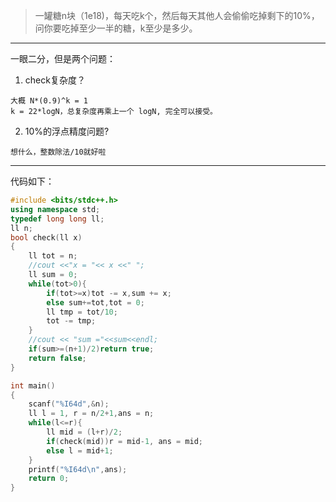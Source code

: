 > 一罐糖n块（1e18)，每天吃k个，然后每天其他人会偷偷吃掉剩下的10%，问你要吃掉至少一半的糖，k至少是多少。
****
一眼二分，但是两个问题：
1. check复杂度？
````
大概 N*(0.9)^k = 1
k = 22*logN，总复杂度再乘上一个 logN, 完全可以接受。

````

2. 10%的浮点精度问题?

```
想什么，整数除法/10就好啦
````

****
代码如下：

````cpp
#include <bits/stdc++.h>
using namespace std;
typedef long long ll;
ll n;
bool check(ll x)
{
    ll tot = n;
    //cout <<"x = "<< x <<" ";
    ll sum = 0;
    while(tot>0){
        if(tot>=x)tot -= x,sum += x;
        else sum+=tot,tot = 0;
        ll tmp = tot/10;
        tot -= tmp;
    }
    //cout << "sum ="<<sum<<endl;
    if(sum>=(n+1)/2)return true;
    return false;
}

int main()
{
    scanf("%I64d",&n);
    ll l = 1, r = n/2+1,ans = n;
    while(l<=r){
        ll mid = (l+r)/2;
        if(check(mid))r = mid-1, ans = mid;
        else l = mid+1;
    }
    printf("%I64d\n",ans);
    return 0;
}
````
